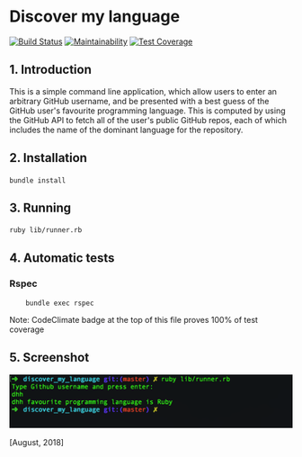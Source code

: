 # Discover my language
[![Build Status](https://travis-ci.org/szymon33/discover_my_language.svg?branch=master)](https://travis-ci.org/szymon33/discover_my_language)
[![Maintainability](https://api.codeclimate.com/v1/badges/fd33839164ffe84143b4/maintainability)](https://codeclimate.com/github/szymon33/discover_my_language/maintainability)
[![Test Coverage](https://api.codeclimate.com/v1/badges/fd33839164ffe84143b4/test_coverage)](https://codeclimate.com/github/szymon33/discover_my_language/test_coverage)
 
## 1. Introduction

 This is a simple command line application, which allow users to enter an arbitrary GitHub username, and be presented with a best guess of the GitHub user's favourite programming language. This is computed by using the GitHub API to fetch all of the user's public GitHub repos, each of which includes the name of the dominant language for the repository.

## 2. Installation

`bundle install`

## 3. Running

`ruby lib/runner.rb`

## 4. Automatic tests

### Rspec
```
    bundle exec rspec
```

Note: CodeClimate badge at the top of this file proves 100% of test coverage

## 5. Screenshot

![Screentshot](https://github.com/szymon33/discover_my_language/blob/master/screenshot-1.png)

[August, 2018]
